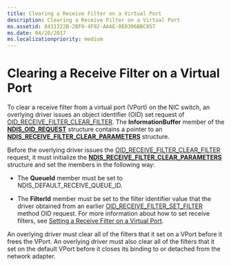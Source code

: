 ```yaml
---
title: Clearing a Receive Filter on a Virtual Port
description: Clearing a Receive Filter on a Virtual Port
ms.assetid: 8431322B-2BF0-4F82-AAAE-0E0396BBC857
ms.date: 04/20/2017
ms.localizationpriority: medium
---
```


# Clearing a Receive Filter on a Virtual Port


To clear a receive filter from a virtual port (VPort) on the NIC switch, an overlying driver issues an object identifier (OID) set request of [OID\_RECEIVE\_FILTER\_CLEAR\_FILTER](https://docs.microsoft.com/windows-hardware/drivers/network/oid-receive-filter-clear-filter). The **InformationBuffer** member of the [**NDIS\_OID\_REQUEST**](https://docs.microsoft.com/windows-hardware/drivers/ddi/content/ndis/ns-ndis-_ndis_oid_request) structure contains a pointer to an [**NDIS\_RECEIVE\_FILTER\_CLEAR\_PARAMETERS**](https://docs.microsoft.com/windows-hardware/drivers/ddi/content/ntddndis/ns-ntddndis-_ndis_receive_filter_clear_parameters) structure.

Before the overlying driver issues the [OID\_RECEIVE\_FILTER\_CLEAR\_FILTER](https://docs.microsoft.com/windows-hardware/drivers/network/oid-receive-filter-clear-filter) request, it must initialize the [**NDIS\_RECEIVE\_FILTER\_CLEAR\_PARAMETERS**](https://docs.microsoft.com/windows-hardware/drivers/ddi/content/ntddndis/ns-ntddndis-_ndis_receive_filter_clear_parameters) structure and set the members in the following way:

-   The **QueueId** member must be set to NDIS\_DEFAULT\_RECEIVE\_QUEUE\_ID.

-   The **FilterId** member must be set to the filter identifier value that the driver obtained from an earlier [OID\_RECEIVE\_FILTER\_SET\_FILTER](https://docs.microsoft.com/windows-hardware/drivers/network/oid-receive-filter-set-filter) method OID request. For more information about how to set receive filters, see [Setting a Receive Filter on a Virtual Port](setting-a-receive-filter-on-a-virtual-port.md).

An overlying driver must clear all of the filters that it set on a VPort before it frees the VPort. An overlying driver must also clear all of the filters that it set on the default VPort before it closes its binding to or detached from the network adapter.

 

 





